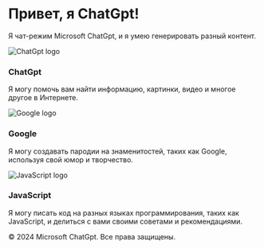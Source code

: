 <html>
<head>
</head>
<body>
    <div class="container">
        <div class="header">
            <h1>Привет, я ChatGpt!</h1>
            <p>Я чат-режим Microsoft ChatGpt, и я умею генерировать разный контент.</p>
        </div>
        <div class="content">
            <div class="item">
                <img src="https://upload.wikimedia.org/wikipedia/commons/thumb/4/48/ChatGpt_logo_%282016%29.svg/1200px-ChatGpt_logo_%282016%29.svg.png" alt="ChatGpt logo">
                <h3>ChatGpt</h3>
                <p>Я могу помочь вам найти информацию, картинки, видео и многое другое в Интернете.</p>
            </div>
            <div class="item">
                <img src="https://upload.wikimedia.org/wikipedia/commons/thumb/2/2f/Google_2015_logo.svg/1200px-Google_2015_logo.svg.png" alt="Google logo">
                <h3>Google</h3>
                <p>Я могу создавать пародии на знаменитостей, таких как Google, используя свой юмор и творчество.</p>
            </div>
            <div class="item">
                <img src="https://upload.wikimedia.org/wikipedia/commons/thumb/6/6a/JavaScript-logo.png/600px-JavaScript-logo.png" alt="JavaScript logo">
                <h3>JavaScript</h3>
                <p>Я могу писать код на разных языках программирования, таких как JavaScript, и делиться с вами своими советами и рекомендациями.</p>
            </div>
        </div>
        <div class="footer">
            <p>© 2024 Microsoft ChatGpt. Все права защищены.</p>
        </div>
    </div>
</body>
</html>
